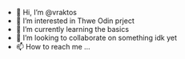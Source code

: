 - 👋 Hi, I’m @vraktos
- 👀 I’m interested in Thwe  Odin prject
- 🌱 I’m currently learning the basics
- 💞️ I’m looking to collaborate on something idk yet
- 📫 How to reach me ...

<!---
vraktos/vraktos is a ✨ special ✨ repository because its `README.md` (this file) appears on your GitHub profile.
You can click the Preview link to take a look at your changes.
--->
